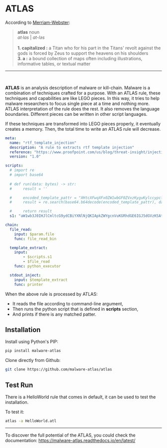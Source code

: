 # ATLAS

According to [Merriam-Webster](https://www.merriam-webster.com/dictionary/atlas):
>**atlas** noun </br>_at·​las_ | _at-ləs_</br></br>**1. capitalized :** a Titan who for his part in the Titans' revolt against the gods is forced by Zeus to support the heavens on his shoulders</br>**3. a :** a bound collection of maps often including illustrations, informative tables, or textual matter

---

</br>

**ATLAS** is an analysis description of malware or kill-chain. Malware is a combination of techniques crafted for a purpose. With an ATLAS rule, these techniques and capabilities are like LEGO pieces. In this way, it tries to help malware researchers to focus single piece at a time and nothing more. ATLAS interpretation of the rule does the rest. It also removes the language boundaries. Different pieces can be written in other script languages.

If these techniques are transformed into LEGO pieces properly, it eventually creates a memory. Then, the total time to write an ATLAS rule will decrease.

``` yaml
meta:
  name: "rtf_template_injection"
  description: "A rule to extracts rtf template injection"
  reference: "https://www.proofpoint.com/us/blog/threat-insight/injection-new-black-novel-rtf-template-inject-technique-poised-widespread"
  version: "1.0"

scripts:
  # import re
  # import base64
  
  # def run(data: bytes) -> str:
  #     result = ''

  #     encoded_template_pattr = "XHtcXFwqXFx0ZW1wbGF0ZVxzKyguKylccypcfQ=="
  #     result = re.search(base64.b64decode(encoded_template_pattr), data).group(1).decode()

  #     return result
  s1: "aW1wb3J0IHJlCmltcG9ydCBiYXNlNjQKIApkZWYgcnVuKGRhdGE6IGJ5dGVzKSAtPiBzdHI6CiAgICByZXN1bHQgPSAnJwoKICAgIGVuY29kZWRfdGVtcGxhdGVfcGF0dHIgPSAiWEh0Y1hGd3FYRngwWlcxd2JHRjBaVnh6S3lndUt5bGNjeXBjZlE9PSIKICAgIHJlc3VsdCA9IHJlLnNlYXJjaChiYXNlNjQuYjY0ZGVjb2RlKGVuY29kZWRfdGVtcGxhdGVfcGF0dHIpLCBkYXRhKS5ncm91cCgxKS5kZWNvZGUoKQoKICAgIHJldHVybiByZXN1bHQ="

chain:
  file_read:
    input: $param.file
    func: file_read_bin

  template_extract:
    input: 
        - $scripts.s1
        - $file_read
    func: python_executor

  stdout_inject:
    input: $template_extract
    func: printer
```

When the above rule is processed by ATLAS:
* It reads the file according to command-line argument,
* Then runs the python script that is defined in **scripts** section,
* And prints if there is any matched patter.


## Installation

Install using Python's PIP:

``` bash
pip install malware-atlas
```

Clone directly from Github:

``` bash
git clone https://github.com/malware-atlas/atlas
```


## Test Run

There is a HelloWorld rule that comes in default, it can be used to test the installation.

To test it:

``` bash
atlas -a HelloWorld.atl
```


---

To discover the full potential of the ATLAS, you could check the documentation: https://malware-atlas.readthedocs.io/en/latest/
